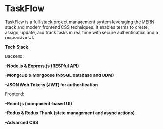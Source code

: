 # TaskFlow

TaskFlow is a full-stack project management system leveraging the MERN stack and modern frontend CSS techniques. It enables teams to create, assign, update, and track tasks in real time with secure authentication and a responsive UI.

**Tech Stack**

Backend:

**-Node.js & Express.js (RESTful API)**

**-MongoDB & Mongoose (NoSQL database and ODM)**

**-JSON Web Tokens (JWT) for authentication**


Frontend:

**-React.js (component-based UI)**

**-Redux & Redux Thunk (state management and async actions)**

**-Advanced CSS**